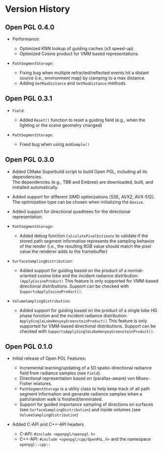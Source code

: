 Version History
===============

## Open PGL 0.4.0

-   Performance:
    - Optimized KNN lookup of guiding caches (x3 speed-up).
    - Optimized Cosine product for VMM based representations.

-   `PathSegmentStorage`:
    - Fixing bug when multiple refracted/reflected events hit a distant
      source (i.e., environment map) by clamping to a max distance.
    - Adding `GetMaxDistance` and `SetMaxDistance` methods.
 
## Open PGL 0.3.1

-   `Field`:
    - Added `Reset()` function to reset a guiding field (e.g., when the lighting or the scene 
        geometry changed)

-   `PathSegmentStorage`:
    - Fixed bug when using `AddSample()`

## Open PGL 0.3.0

-   Added CMake Superbuild script to build Open PGL, including all its dependencies.      
    The dependencies (e.g., TBB and Embree) are downloaded, built, and installed automatically. 

-   Added support for different SIMD optimizations (SSE, AVX2, AVX-512).
        The optimization type can be chosen when initializing the `Device`.

-   Added support for directional quadtrees for the directional representation.

-   `PathSegmentStorage`:
    -   Added debug function `CalculatePixelEstimate` to validate if the stored
        path segment information represents the sampling behavior of the render
        (i.e., the resulting RGB value should match the pixel value the renderer
        adds to the framebuffer)

-   `SurfaceSamplingDistribution`:
    -   Added support for guiding based on the product of a normal-oriented
        cosine lobe and the incident radiance distribution:
        `(ApplyCosineProduct)`
        This feature is only supported for VMM-based directional distributions.
        Support can be checked with `SupportsApplyCosineProduct()`.

-   `VolumeSamplingDistribution`:
    -   Added support for guiding based on the product of a single lobe
        HG phase function and the incident radiance distribution:
        `ApplySingleLobeHenyeyGreensteinProduct()`
        This feature is only supported for VMM-based directional distributions.
        Support can be checked with `SupportsApplySingleLobeHenyeyGreensteinProduct()`.


## Open PGL 0.1.0

-   Initial release of Open PGL
    Features:
    -   Incremental learning/updating of a 5D spatio-directional radiance field
        from radiance samples (see `Field`).
    -   Directional representation based on (parallax-aware) von Mises-Fisher mixtures.
    -   `PathSegmentStorage` is a utility class to help keep track of all path segment 
        information and generate radiance samples when a path/random walk is finished/terminated.
    -   Support for guided importance sampling of directions on surfaces (see `SurfaceSamplingDistribution`)
        and inside volumes (see `VolumeSamplingDistribution`)

-   Added C-API and C++-API headers
    -   C-API: `#include <openpgl/openpgl.h>`
    -   C++-API: `#include <openpgl/cpp/OpenPGL.h>` and the namespace `openpgl::cpp::`

    